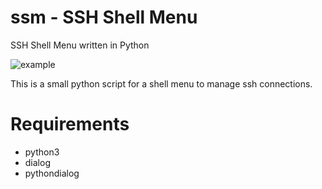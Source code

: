 # ssm - SSH Shell Menu
SSH Shell Menu written in Python

![example](https://lanbugs.de/wp-content/uploads/ssm.png)

This is a small python script for a shell menu to manage ssh connections.

# Requirements
* python3
* dialog
* pythondialog 
